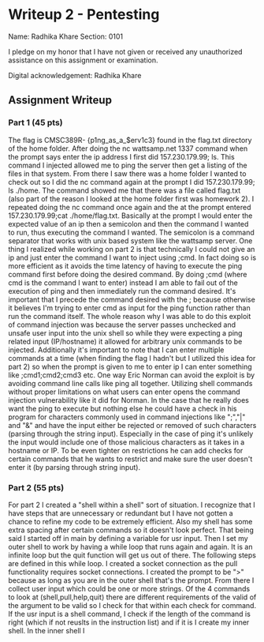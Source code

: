 # Writeup 2 - Pentesting

Name: Radhika Khare
Section: 0101

I pledge on my honor that I have not given or received any unauthorized assistance on this assignment or examination.

Digital acknowledgement: Radhika Khare

## Assignment Writeup

### Part 1 (45 pts)

The flag is CMSC389R- {p1ng_as_a_$erv1c3} found in the flag.txt directory of the home folder. After doing the nc wattsamp.net 1337 command when the prompt says enter the ip address I first did 157.230.179.99; ls. This command I injected allowed me to ping the server then get a listing of the files in that system. From there I saw there was a home folder I wanted to check out so I did the nc command again at the prompt I did 157.230.179.99; ls ./home. The command showed me that there was a file called flag.txt (also part of the reason I looked at the home folder first was homework 2). I repeated doing the nc command once again and the at the prompt entered 157.230.179.99;cat ./home/flag.txt. Basically at the prompt I would enter the expected value of an ip then a semicolon and then the command I wanted to run, thus executing the command I wanted. The semicolon is a command separator that works with unix based system like the wattsamp server. One thing I realized while working on part 2 is that technically I could not give an ip and just enter the command I want to inject using ;cmd. In fact doing so is more efficient as it avoids the time latency of having to execute the ping command first before doing the desired command. By doing ;cmd (where cmd is the command I want to enter) instead I am able to fail out of the execution of ping and then immediately run the command desired. It's important that I precede the command desired with the ; because otherwise it believes I'm trying to enter cmd as input for the ping function rather than run the command itself. The whole reason why I was able to do this exploit of command injection was because the server passes unchecked and unsafe user input into the unix shell so while they were expecting a ping related input (IP/hostname) it allowed for arbitrary unix commands to be injected. Additionally it's important to note that I can enter multiple commands at a time (when finding the flag I hadn't but I utilized this idea for part 2) so when the prompt is given to me to enter ip I can enter something like ;cmd1;cmd2;cmd3 etc. One way Eric Norman can avoid the exploit is by avoiding command line calls like ping all together. Utilizing shell commands without proper limitations on what users can enter opens the command injection vulnerability like it did for Norman. In the case that he really does want the ping to execute but nothing else he could have a check in his program for characters commonly used in command injections like ";","|" and "&" and have the input either be rejected or removed of such characters (parsing through the string input). Especially in the case of ping it's unlikely the input would include one of those malicious characters as it takes in a hostname or IP. To be even tighter on restrictions he can add checks for certain commands that he wants to restrict and make sure the user doesn't enter it (by parsing through string input).
### Part 2 (55 pts)

For part 2 I created a "shell within a shell" sort of situation. I recognize that I have steps that are unnecessary or redundant but I have not gotten a chance to refine my code to be extremely efficient. Also my shell has some extra spacing after certain commands so it doesn't look perfect. That being said I started off in main by defining a variable for usr input. Then I set my outer shell to work by having a while loop that runs again and again. It is an infinite loop but the quit function will get us out of there. The following steps are defined in this while loop. I created a socket connection as the pull functionality requires socket connections. I created the prompt to be ">" because as long as you are in the outer shell that's the prompt. From there I collect user input which could be one or more strings. Of the 4 commands to look at (shell,pull,help,quit) there are different requirements of the valid of the argument to be valid so I check for that within each check for command. If the usr input is a shell command, I check if the length of the command is right (which if not reuslts in the instruction list) and if it is I create my inner shell. In the inner shell I 
